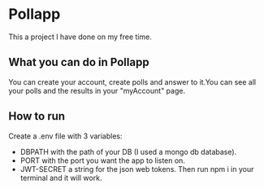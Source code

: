 # Pollapp

This a project I have done on my free time.

## What you can do in Pollapp

You can create your account, create polls and answer to it.You can see all your polls and the results in your "myAccount" page.

## How to run

Create a .env file with 3 variables:

- DBPATH with the path of your DB (I used a mongo db database).
- PORT with the port you want the app to listen on.
- JWT-SECRET a string for the json web tokens.
  Then run npm i in your terminal and it will work.
